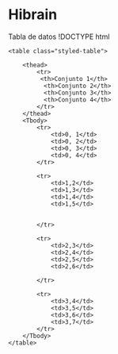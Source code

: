 # Hibrain

Tabla de datos 
!DOCTYPE html
<html lang="en">
<head>
    <meta charset="UTF-8">
    <meta name="viewport" content="width=device-width, initial-scale=1.0">
    <title>tabla</title>
    <link rel="stylesheet" href="style.css">
</head>
<body>
    
    <table class="styled-table">

        <thead>
            <tr>
             <th>Conjunto 1</th> 
              <th>Conjunto 2</th>
              <th>Conjunto 3</th>
              <th>Conjunto 4</th>
            </tr>
        </thead>
        <Tbody>
            <tr>
                <td>0, 1</td>
                <td>0, 2</td>
                <td>0, 3</td>
                <td>0, 4</td>
            </tr>
            
            <tr>
                <td>1,2</td>
                <td>1,3</td>
                <td>1,4</td>
                <td>1,5</td>
            
              
            </tr>

            <tr>
                <td>2,3</td>
                <td>2,4</td>
                <td>2,5</td>
                <td>2,6</td>

            </tr>

            <tr>
                <td>3,4</td>
                <td>3,5</td>
                <td>3,6</td>
                <td>3,7</td>
            </tr>
        </Tbody>
    </table>

</body>
</html>
